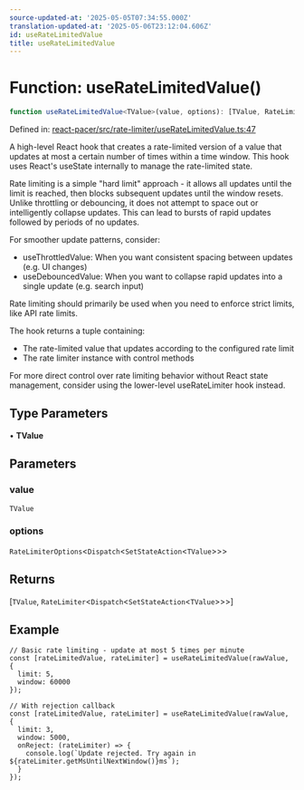 ```yaml
---
source-updated-at: '2025-05-05T07:34:55.000Z'
translation-updated-at: '2025-05-06T23:12:04.606Z'
id: useRateLimitedValue
title: useRateLimitedValue
---
```


<!-- DO NOT EDIT: this page is autogenerated from the type comments -->

# Function: useRateLimitedValue()

```ts
function useRateLimitedValue<TValue>(value, options): [TValue, RateLimiter<Dispatch<SetStateAction<TValue>>>]
```

Defined in: [react-pacer/src/rate-limiter/useRateLimitedValue.ts:47](https://github.com/TanStack/pacer/blob/main/packages/react-pacer/src/rate-limiter/useRateLimitedValue.ts#L47)

A high-level React hook that creates a rate-limited version of a value that updates at most a certain number of times within a time window.
This hook uses React's useState internally to manage the rate-limited state.

Rate limiting is a simple "hard limit" approach - it allows all updates until the limit is reached, then blocks
subsequent updates until the window resets. Unlike throttling or debouncing, it does not attempt to space out
or intelligently collapse updates. This can lead to bursts of rapid updates followed by periods of no updates.

For smoother update patterns, consider:
- useThrottledValue: When you want consistent spacing between updates (e.g. UI changes)
- useDebouncedValue: When you want to collapse rapid updates into a single update (e.g. search input)

Rate limiting should primarily be used when you need to enforce strict limits, like API rate limits.

The hook returns a tuple containing:
- The rate-limited value that updates according to the configured rate limit
- The rate limiter instance with control methods

For more direct control over rate limiting behavior without React state management,
consider using the lower-level useRateLimiter hook instead.

## Type Parameters

• **TValue**

## Parameters

### value

`TValue`

### options

`RateLimiterOptions`\<`Dispatch`\<`SetStateAction`\<`TValue`\>\>\>

## Returns

\[`TValue`, `RateLimiter`\<`Dispatch`\<`SetStateAction`\<`TValue`\>\>\>\]

## Example

```tsx
// Basic rate limiting - update at most 5 times per minute
const [rateLimitedValue, rateLimiter] = useRateLimitedValue(rawValue, {
  limit: 5,
  window: 60000
});

// With rejection callback
const [rateLimitedValue, rateLimiter] = useRateLimitedValue(rawValue, {
  limit: 3,
  window: 5000,
  onReject: (rateLimiter) => {
    console.log(`Update rejected. Try again in ${rateLimiter.getMsUntilNextWindow()}ms`);
  }
});
```
